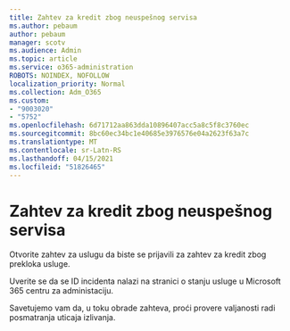 ```yaml
---
title: Zahtev za kredit zbog neuspešnog servisa
ms.author: pebaum
author: pebaum
manager: scotv
ms.audience: Admin
ms.topic: article
ms.service: o365-administration
ROBOTS: NOINDEX, NOFOLLOW
localization_priority: Normal
ms.collection: Adm_O365
ms.custom:
- "9003020"
- "5752"
ms.openlocfilehash: 6d71712aa863dda10896407acc5a8c5f8c3760ec
ms.sourcegitcommit: 8bc60ec34bc1e40685e3976576e04a2623f63a7c
ms.translationtype: MT
ms.contentlocale: sr-Latn-RS
ms.lasthandoff: 04/15/2021
ms.locfileid: "51826465"
---
```

# <a name="credit-request-due-to-a-service-outage"></a>Zahtev za kredit zbog neuspešnog servisa

Otvorite zahtev za uslugu da biste se prijavili za zahtev za kredit zbog prekloka usluge.

Uverite se da se ID incidenta nalazi na stranici o stanju usluge u Microsoft 365 centru za administaciju. [](https://docs.microsoft.com/office365/enterprise/view-service-health)

Savetujemo vam da, u toku obrade zahteva, proći provere valjanosti radi posmatranja uticaja izlivanja.
